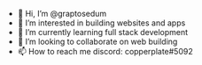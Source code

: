 - 👋 Hi, I’m @graptosedum
- 👀 I’m interested in building websites and apps
- 🌱 I’m currently learning full stack development
- 💞️ I’m looking to collaborate on web building
- 📫 How to reach me discord: copperplate#5092

<!---
graptosedum/graptosedum is a ✨ special ✨ repository because its `README.md` (this file) appears on your GitHub profile.
You can click the Preview link to take a look at your changes.
--->
